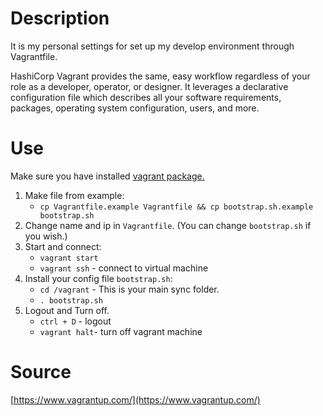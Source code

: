 # Description

It is my personal settings for set up my develop environment through Vagrantfile.

HashiCorp Vagrant provides the same, easy workflow regardless of your role as a developer, operator, or designer. It leverages a declarative configuration file which describes all your software requirements, packages, operating system configuration, users, and more.

# Use

Make sure you have installed [vagrant package.](https://www.vagrantup.com/docs/installation)

1. Make file from example:
   - `cp Vagrantfile.example Vagrantfile && cp bootstrap.sh.example bootstrap.sh`
2. Change name and ip in `Vagrantfile`. (You can change `bootstrap.sh` if you wish.)
3. Start and connect:
   - `vagrant start`
   - `vagrant ssh` - connect to virtual machine
4. Install your config file `bootstrap.sh`:
   - `cd /vagrant` - This is your main sync folder.
   - `. bootstrap.sh`
5. Logout and Turn off.
   - `ctrl + D` - logout
   - `vagrant halt`- turn off vagrant machine

# Source

[https://www.vagrantup.com/](https://www.vagrantup.com/)
